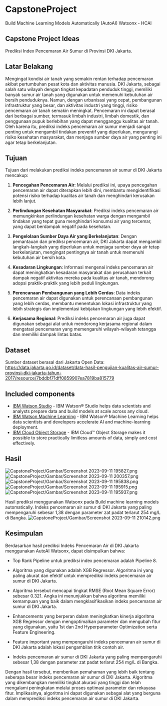 # CapstoneProject
Build Machine Learning Models Automatically (AutoAI) Watsonx - HCAI

## Capstone Project Ideas
Prediksi Index Pencemaran Air Sumur di Provinsi DKI Jakarta.

## Latar Belakang
Mengingat kondisi air tanah yang semakin rentan terhadap pencemaran akibat pertumbuhan pesat kota dan aktivitas manusia. DKI Jakarta, sebagai salah satu wilayah dengan tingkat kepadatan penduduk tinggi, memiliki banyak sumur air tanah yang digunakan untuk memenuhi kebutuhan air bersih penduduknya. Namun, dengan urbanisasi yang cepat, pembangunan infrastruktur yang besar, dan aktivitas industri yang tinggi, risiko pencemaran air tanah semakin meningkat. Pencemaran ini dapat berasal dari berbagai sumber, termasuk limbah industri, limbah domestik, dan penggunaan pupuk berlebihan yang dapat mengganggu kualitas air tanah. Oleh karena itu, prediksi indeks pencemaran air sumur menjadi sangat penting untuk mengambil tindakan preventif yang diperlukan, mengurangi risiko kesehatan masyarakat, dan menjaga sumber daya air yang penting ini agar tetap berkelanjutan.

## Tujuan
Tujuan dari melakukan prediksi indeks pencemaran air sumur di DKI Jakarta mencakup:

1. **Pencegahan Pencemaran Air**: Melalui prediksi ini, upaya pencegahan pencemaran air dapat diterapkan lebih dini, membantu mengidentifikasi potensi risiko terhadap kualitas air tanah dan menghindari kerusakan lebih lanjut.

2. **Perlindungan Kesehatan Masyarakat**: Prediksi indeks pencemaran air memungkinkan perlindungan kesehatan warga dengan mengambil tindakan yang tepat guna menghindari konsumsi air yang tercemar, yang dapat berdampak negatif pada kesehatan.

3. **Pengelolaan Sumber Daya Air yang Berkelanjutan**: Dengan pemantauan dan prediksi pencemaran air, DKI Jakarta dapat mengambil langkah-langkah yang diperlukan untuk menjaga sumber daya air tetap berkelanjutan, mengingat pentingnya air tanah untuk memenuhi kebutuhan air bersih kota.

4. **Kesadaran Lingkungan**: Informasi mengenai indeks pencemaran air dapat meningkatkan kesadaran masyarakat dan perusahaan terkait dampak negatif aktivitas mereka pada kualitas air tanah, mendorong adopsi praktik-praktik yang lebih peduli lingkungan.

5. **Perencanaan Pembangunan yang Lebih Cerdas**: Data indeks pencemaran air dapat digunakan untuk perencanaan pembangunan yang lebih cerdas, membantu menentukan lokasi infrastruktur yang lebih strategis dan implementasi kebijakan lingkungan yang lebih efektif.

6. **Kerjasama Regional**: Prediksi indeks pencemaran air juga dapat digunakan sebagai alat untuk mendorong kerjasama regional dalam mengatasi pencemaran yang memengaruhi wilayah-wilayah tetangga dan memiliki dampak lintas batas.

## Dataset
Sumber dataset berasal dari Jakarta Open Data: https://data.jakarta.go.id/dataset/data-hasil-pengujian-kualitas-air-sumur-provinsi-dki-jakarta-tahun-2017/resource/7bddbf71dff0859907ea7819ba815779

## Included components
*	[IBM Watson Studio](https://cloud.ibm.com/catalog/services/watson-studio) - IBM Watson® Studio helps data scientists and analysts prepare data and build models at scale across any cloud.
*	[IBM Watson Machine Learning](https://cloud.ibm.com/catalog/services/machine-learning) - IBM Watson® Machine Learning helps data scientists and developers accelerate AI and machine-learning deployment. 
*	[IBM Cloud Object Storage](https://cloud.ibm.com/catalog/services/cloud-object-storage) - IBM Cloud™ Object Storage makes it possible to store practically limitless amounts of data, simply and cost effectively.

## Hasil
![CapstoneProject/Gambar/Screenshot 2023-09-11 195827.png](https://github.com/syifayaaa/CapstoneProject/blob/main/CapstoneProject/Gambar/Screenshot%202023-09-11%20195827.png)
![CapstoneProject/Gambar/Screenshot 2023-09-11 200357.png](https://github.com/syifayaaa/CapstoneProject/blob/main/CapstoneProject/Gambar/Screenshot%202023-09-11%20200357.png)
![CapstoneProject/Gambar/Screenshot 2023-09-11 195838.png](https://github.com/syifayaaa/CapstoneProject/blob/main/CapstoneProject/Gambar/Screenshot%202023-09-11%20195838.png)
![CapstoneProject/Gambar/Screenshot 2023-09-11 195915.png](https://github.com/syifayaaa/CapstoneProject/blob/main/CapstoneProject/Gambar/Screenshot%202023-09-11%20195915.png)
![CapstoneProject/Gambar/Screenshot 2023-09-11 195937.png](https://github.com/syifayaaa/CapstoneProject/blob/main/CapstoneProject/Gambar/Screenshot%202023-09-11%20195937.png)

Hasil prediksi menggunakan Watsonx pada Build machine learning models automatically. Indeks pencemaran air sumur di DKI Jakarta yang paling mempengaruhi sebesar 1,38 dengan parameter zat padat terlarut 254 mg/L di Bangka.
![CapstoneProject/Gambar/Screenshot 2023-09-11 210142.png](https://github.com/syifayaaa/CapstoneProject/blob/main/CapstoneProject/Gambar/Screenshot%202023-09-11%20210142.png)

## Kesimpulan
Berdasarkan hasil prediksi Indeks Pencemaran Air di DKI Jakarta menggunakan AutoAI Watsonx, dapat disimpulkan bahwa:

+ Top Rank Pipeline untuk prediksi index pencemaran adalah Pipeline 8.

+ Algoritma yang digunakan adalah XGB Regressor. Algoritma ini yang paling akurat dan efektif untuk memprediksi indeks pencemaran air sumur di DKI Jakarta.

+ Algoritma tersebut mencapai tingkat RMSE (Root Mean Square Error) sebesar 0.321. Angka ini menunjukkan bahwa algoritma memiliki kemampuan yang baik dalam mengklasifikasikan indeks pencemaran air sumur di DKI Jakarta.

+ Enhancements yang berperan dalam meningkatkan kinerja algoritma XGB Regressor dengan mengoptimalkan parameter dan mengubah fitur yang digunakan, yaitu 1st dan 2nd Hyperparameter Optimization serta Feature Engineering.

+ Feature important yang mempengaruhi indeks pencemaran air sumur di DKI Jakarta adalah lokasi pengambilan titik contoh air.

+ Indeks pencemaran air sumur di DKI Jakarta yang paling mempengaruhi sebesar 1,38 dengan parameter zat padat terlarut 254 mg/L di Bangka.

Dengan hasil tersebut, memberikan pemahaman yang lebih baik tentang seberapa besar indeks pencemaran air sumur di DKI Jakarta. Algoritma yang dikembangkan memiliki tingkat akurasi yang tinggi dan telah mengalami peningkatan melalui proses optimasi parameter dan rekayasa fitur. Implikasinya, algoritma ini dapat digunakan sebagai alat yang berguna dalam memprediksi indeks pencemaran air sumur di DKI Jakarta.
